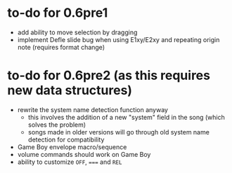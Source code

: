 # to-do for 0.6pre1

- add ability to move selection by dragging
- implement Defle slide bug when using E1xy/E2xy and repeating origin note (requires format change)

# to-do for 0.6pre2 (as this requires new data structures)

- rewrite the system name detection function anyway
  - this involves the addition of a new "system" field in the song (which solves the problem)
  - songs made in older versions will go through old system name detection for compatibility
- Game Boy envelope macro/sequence
- volume commands should work on Game Boy
- ability to customize `OFF`, `===` and `REL`
